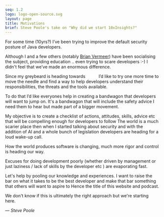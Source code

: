 ```yaml
---
seq: 1.2
logo: logo-open-source.svg
layout: page
title: Motivations
brief: Steve Poole's take on "Why did we start 10xInsights?" 
---
```



For some time (10yrs?) I’ve been trying to improve the default security posture of Java developers.

Although I and a few others (notably <a href="https://www.linkedin.com/in/brianvermeer/">Brian Vermeer</a>) have been socialising the subject, providing education .. even trying to scare developers :-) I didn't feel that we’ve made an enormous difference.

Since my greybeard is heading towards <span style="color:white;">white</span> I’d like to try one more time to move the needle and find a way to help developers understand their responsibilities, the threats and the tools available.

To do that I’d like everyones help in creating a bandwagon that developers will want to jump on.  It's a bandwagon that will include the safety advice I need them to hear but made part of a bigger movement.

My objective is to create a checklist of actions, attitudes, skills, advice etc that will be compelling enough for developers to follow
The world is a much scarier place then when I started talking about security and with the addition of AI and a whole bunch of legislation developers are heading for a loud wake-up call.

How the world produces software is changing, much more rigor and control is heading our way.

Excuses for doing development poorly (whether driven by management or just laziness / lack of skills by the developer etc ) are evaporating fast.

Let's help by pooling our knowledge and experiences. I want to raise the bar on what it takes to be the best  developer and make that bar something that others will want to aspire to
Hence the title of this website and podcast.

We don't know if this is ultimately the right approach but we're starting here.

 <footnote>
 <cite>— Steve Poole</cite>
</footnote>